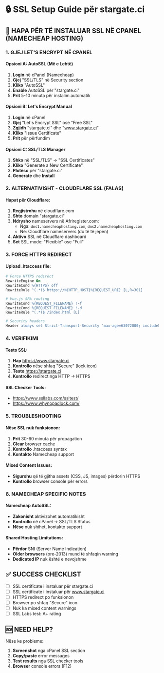 # 🔒 SSL Setup Guide për stargate.ci

## 🎯 HAPA PËR TË INSTALUAR SSL NË CPANEL (NAMECHEAP HOSTING)

### **1. GJEJ LET'S ENCRYPT NË CPANEL**

#### Opsioni A: AutoSSL (Më e Lehtë)
1. **Login** në cPanel (Namecheap)
2. **Gjej** "SSL/TLS" në Security section
3. **Kliko** "AutoSSL" 
4. **Enable** AutoSSL për "stargate.ci"
5. **Prit** 5-10 minuta për instalim automatik

#### Opsioni B: Let's Encrypt Manual
1. **Login** në cPanel
2. **Gjej** "Let's Encrypt SSL" ose "Free SSL"
3. **Zgjidh** "stargate.ci" dhe "www.stargate.ci"
4. **Kliko** "Issue Certificate"
5. **Prit** për përfundim

#### Opsioni C: SSL/TLS Manager
1. **Shko** në "SSL/TLS" → "SSL Certificates"
2. **Kliko** "Generate a New Certificate"
3. **Plotëso** për "stargate.ci"
4. **Generate** dhe **Install**

### **2. ALTERNATIVISHT - CLOUDFLARE SSL (FALAS)**

#### Hapat për Cloudflare:
1. **Regjistrohu** në cloudflare.com
2. **Shto** domain "stargate.ci"
3. **Ndrysho** nameservers në Afriregister.com:
   - Nga: `dns1.namecheaphosting.com`, `dns2.namecheaphosting.com`
   - Në: Cloudflare nameservers (do të të jepen)
4. **Aktivo** SSL në Cloudflare dashboard
5. **Set** SSL mode: "Flexible" ose "Full"

### **3. FORCE HTTPS REDIRECT**

#### Upload .htaccess file:
```apache
# Force HTTPS redirect
RewriteEngine On
RewriteCond %{HTTPS} off
RewriteRule ^(.*)$ https://%{HTTP_HOST}%{REQUEST_URI} [L,R=301]

# Vue.js SPA routing
RewriteCond %{REQUEST_FILENAME} !-f
RewriteCond %{REQUEST_FILENAME} !-d
RewriteRule ^(.*)$ /index.html [L]

# Security headers
Header always set Strict-Transport-Security "max-age=63072000; includeSubDomains; preload"
```

### **4. VERIFIKIMI**

#### Testo SSL:
1. **Hap** https://www.stargate.ci
2. **Kontrollo** nëse shfaq "Secure" (lock icon)
3. **Testo** https://stargate.ci
4. **Kontrollo** redirect nga HTTP → HTTPS

#### SSL Checker Tools:
- https://www.ssllabs.com/ssltest/
- https://www.whynopadlock.com/

### **5. TROUBLESHOOTING**

#### Nëse SSL nuk funksionon:
1. **Prit** 30-60 minuta për propagation
2. **Clear** browser cache
3. **Kontrollo** .htaccess syntax
4. **Kontakto** Namecheap support

#### Mixed Content Issues:
- **Sigurohu** që të gjitha assets (CSS, JS, images) përdorin HTTPS
- **Kontrollo** browser console për errors

### **6. NAMECHEAP SPECIFIC NOTES**

#### Namecheap AutoSSL:
- **Zakonisht** aktivizohet automatikisht
- **Kontrollo** në cPanel → SSL/TLS Status
- **Nëse** nuk shihet, kontakto support

#### Shared Hosting Limitations:
- **Përdor** SNI (Server Name Indication)
- **Older browsers** (pre-2013) mund të shfaqin warning
- **Dedicated IP** nuk është e nevojshme

## ✅ SUCCESS CHECKLIST

- [ ] SSL certificate i instaluar për stargate.ci
- [ ] SSL certificate i instaluar për www.stargate.ci  
- [ ] HTTPS redirect po funksionon
- [ ] Browser po shfaq "Secure" icon
- [ ] Nuk ka mixed content warnings
- [ ] SSL Labs test: A+ rating

## 🆘 NEED HELP?

Nëse ke probleme:
1. **Screenshot** nga cPanel SSL section
2. **Copy/paste** error messages
3. **Test results** nga SSL checker tools
4. **Browser** console errors (F12)
